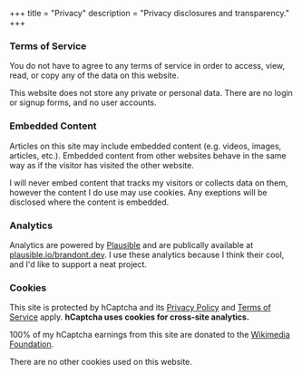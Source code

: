 +++
title = "Privacy"
description = "Privacy disclosures and transparency."
+++

### Terms of Service
You do not have to agree to any terms of service in order to access, view, read, or copy any of the data on this website.

This website does not store any private or personal data. There are no login or signup forms, and no user accounts.

### Embedded Content
Articles on this site may include embedded content (e.g. videos, images, articles, etc.). Embedded content from other websites behave in the same way as if the visitor has visited the other website.

I will never embed content that tracks my visitors or collects data on them, however the content I do use may use cookies. Any exeptions will be disclosed where the content is embedded.

### Analytics
Analytics are powered by [Plausible](https://plausible.io) and are publically available at [plausible.io/brandont.dev](https://plausible.io/brandont.dev). I use these analytics because I think their cool, and I'd like to support a neat project.

### Cookies
This site is protected by hCaptcha and its [Privacy Policy](https://www.hcaptcha.com/privacy) and [Terms of Service](https://www.hcaptcha.com/terms) apply. **hCaptcha uses cookies for cross-site analytics.**

100% of my hCaptcha earnings from this site are donated to the [Wikimedia Foundation](https://wikimediafoundation.org).

There are no other cookies used on this website.
